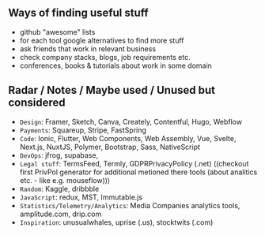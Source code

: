 
## Ways of finding useful stuff

- github "awesome" lists
- for each tool google alternatives to find more stuff
- ask friends that work in relevant business
- check company stacks, blogs, job requirements etc.
- conferences, books & tutorials about work in some domain

## Radar / Notes / Maybe used / Unused but considered

- `Design`: Framer, Sketch, Canva, Creately, Contentful, Hugo, Webflow
- `Payments`: Squareup, Stripe, FastSpring
- `Code`: Ionic, Flutter, Web Components, Web Assembly, Vue, Svelte, Next.js, NuxtJS, Polymer, Bootstrap, Sass, NativeScript
- `DevOps`: jfrog, supabase,
- `Legal stuff`: TermsFeed, Termly, GDPRPrivacyPolicy (.net) ((checkout first PrivPol generator for additional metioned there tools (about analitics etc. - like e.g. mouseflow)))
- `Random`: Kaggle, dribbble
- `JavaScript`: redux, MST, Immutable.js
- `Statistics/Telemetry/Analytics`: Media Companies analytics tools, amplitude.com, drip.com
- `Inspiration`: unusualwhales, uprise (.us), stocktwits (.com)
